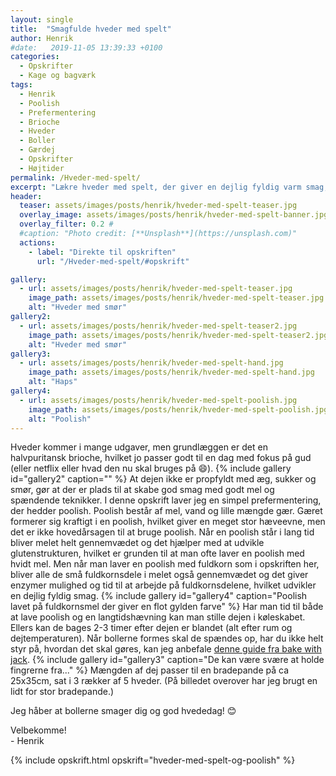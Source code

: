 ```yaml
---
layout: single
title:  "Smagfulde hveder med spelt"
author: Henrik
#date:   2019-11-05 13:39:33 +0100
categories:
  - Opskrifter   
  - Kage og bagværk  
tags: 
  - Henrik
  - Poolish
  - Prefermentering
  - Brioche
  - Hveder
  - Boller 
  - Gærdej
  - Opskrifter
  - Højtider 
permalink: /Hveder-med-spelt/
excerpt: "Lækre hveder med spelt, der giver en dejlig fyldig varm smag, der passer perfekt sammen med kardemommen."
header:
  teaser: assets/images/posts/henrik/hveder-med-spelt-teaser.jpg
  overlay_image: assets/images/posts/henrik/hveder-med-spelt-banner.jpg
  overlay_filter: 0.2 # 
  #caption: "Photo credit: [**Unsplash**](https://unsplash.com)"
  actions:
    - label: "Direkte til opskriften"
      url: "/Hveder-med-spelt/#opskrift"

gallery:
  - url: assets/images/posts/henrik/hveder-med-spelt-teaser.jpg
    image_path: assets/images/posts/henrik/hveder-med-spelt-teaser.jpg
    alt: "Hveder med smør"
gallery2:
  - url: assets/images/posts/henrik/hveder-med-spelt-teaser2.jpg
    image_path: assets/images/posts/henrik/hveder-med-spelt-teaser2.jpg
    alt: "Hveder med smør"
gallery3:
  - url: assets/images/posts/henrik/hveder-med-spelt-hand.jpg
    image_path: assets/images/posts/henrik/hveder-med-spelt-hand.jpg
    alt: "Haps" 
gallery4:
  - url: assets/images/posts/henrik/hveder-med-spelt-poolish.jpg
    image_path: assets/images/posts/henrik/hveder-med-spelt-poolish.jpg
    alt: "Poolish" 
---
```

Hveder kommer i mange udgaver, men grundlæggen er det en halvpuritansk brioche, hvilket jo passer godt til en dag med fokus på gud (eller netflix eller hvad den nu skal bruges på :smile:).
{% include gallery id="gallery2"  caption="" %}
At dejen ikke er propfyldt med æg, sukker og smør, gør at der er plads til at skabe god smag med godt mel og spændende teknikker. 
I denne opskrift laver jeg en simpel prefermentering, der hedder poolish. Poolish består af mel, vand og lille mængde gær. Gæret formerer sig kraftigt i en poolish, hvilket giver en meget stor hæveevne, men det er ikke hovedårsagen til at bruge poolish. Når en poolish står i lang tid bliver melet helt gennemvædet og det hjælper med at udvikle glutenstrukturen, hvilket er grunden til at man ofte laver en poolish med hvidt mel. Men når man laver en poolish med fuldkorn som i opskriften her, bliver alle de små fuldkornsdele i melet også gennemvædet og det giver enzymer mulighed og tid til at arbejde på fuldkornsdelene, hvilket udvikler en dejlig fyldig smag. 
{% include gallery id="gallery4"  caption="Poolish lavet på fuldkornsmel der giver en flot gylden farve" %}
Har man tid til både at lave poolish og en langtidshævning kan man stille dejen i køleskabet. Ellers kan de bages 2-3 timer efter dejen er blandet (alt efter rum og dejtemperaturen).
Når bollerne formes skal de spændes op, har du ikke helt styr på, hvordan det skal gøres, kan jeg anbefale [denne guide fra bake with jack](https://www.youtube.com/watch?v=Gx2Sf3XqkhQ).
{% include gallery id="gallery3"  caption="De kan være svære at holde fingrerne fra..." %}
Mængden af dej passer til en bradepande på ca 25x35cm, sat i 3 rækker af 5 hveder. (På billedet overover har jeg brugt en lidt for stor bradepande.)

Jeg håber at bollerne smager dig og god hvededag! :blush:

Velbekomme!  
\- Henrik 

{% include opskrift.html opskrift="hveder-med-spelt-og-poolish" %}